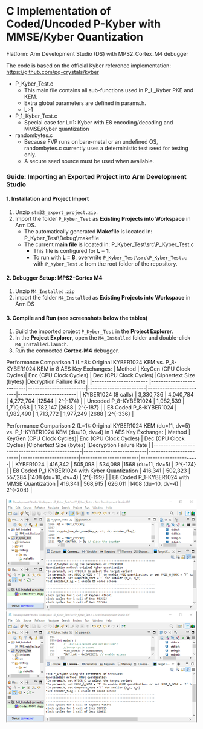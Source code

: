 # C Implementation of Coded/Uncoded P-Kyber with MMSE/Kyber Quantization
Flatform: Arm Development Studio (DS) with MPS2_Cortex_M4 debugger

The code is based on the official Kyber reference implementation: https://github.com/pq-crystals/kyber
- P_Kyber_Test.c
  - This main file contains all sub-functions used in P_L_Kyber PKE and KEM.
  - Extra global parameters are defined in params.h.
  - L>1
- P_1_Kyber_Test.c
  - Special case for L=1: Kyber with E8 encoding/decoding and MMSE/Kyber quantization
- randombytes.c
  - Because FVP runs on bare-metal or an undefined OS, randombytes.c currently uses a deterministic test seed for testing only.
  - A secure seed source must be used when available.

### Guide: Importing an Exported Project into Arm Development Studio
#### 1. Installation and Project Import
1. Unzip `stm32_export_project.zip`.
2. Import the folder `P_Kyber_Test` as **Existing Projects into Workspace** in Arm DS.
   - The automatically generated **Makefile** is located in: P_Kyber_Test\Debug\makefile
   - The current **main file** is located in: P_Kyber_Test\src\P_Kyber_Test.c
     - This file is configured for **L = 1**.
     - To run with **L = 8**,  overwrite `P_Kyber_Test\src\P_Kyber_Test.c` with `P_Kyber_Test.c` from the root folder of the repository.

#### 2. Debugger Setup: MPS2-Cortex M4
1. Unzip `M4_Installed.zip`
2. import the folder `M4_Installed` as **Existing Projects into Workspace** in Arm DS

#### 3. Compile and Run (see screenshots below the tables)
1. Build the imported project `P_Kyber_Test` in the **Project Explorer**.  
2. In the **Project Explorer**, open the `M4_Installed` folder and double-click `M4_Installed.launch`. 
3. Run the connected **Cortex-M4** debugger. 

Performance Comparison 1 (L=8): Original KYBER1024 KEM vs. P_8-KYBER1024 KEM in 8 AES Key Exchanges:
| Method                 | KeyGen (CPU Clock Cycles)| Enc (CPU Clock Cycles) | Dec (CPU Clock Cycles) |Ciphertext Size (bytes) |Decryption Failure Rate |
|----------------------- |--------------------------|------------------------|------------------------|------------------------|------------------------|
| KYBER1024 (8 calls)    | 3,330,736                | 4,040,784              | 4,272,704              |12544                   | 2^{-174}               |
| Uncoded P_8-KYBER1024  | 1,982,539                | 1,710,068              | 1,782,147              |2688                    | 2^{-187}               |
| E8 Coded P_8-KYBER1024 | 1,982,490                | 1,713,772              | 1,977,249              |2688                    | 2^{-336}               |
 
Performance Comparison 2 (L=1): Original KYBER1024 KEM (du=11, dv=5) vs. P_1-KYBER1024 KEM (du=10, dv=4) in 1 AES Key Exchange:
| Method                                         | KeyGen (CPU Clock Cycles)| Enc (CPU Clock Cycles) | Dec (CPU Clock Cycles) |Ciphertext Size (bytes) |Decryption Failure Rate |
|------------------------------------------------|--------------------------|------------------------|------------------------|------------------------|------------------------|
| KYBER1024                                      | 416,342                  | 505,098                | 534,088                |1568  (du=11, dv=5)     | 2^{-174}               |
| E8 Coded P_1 KYBER1024 with Kyber Quantization | 416,341                  | 502,323                | 557,284                |1408  (du=10, dv=4)     | 2^{-199}               |
| E8 Coded P_1-KYBER1024 with MMSE Quantization  | 416,341                  | 568,915                | 626,011                |1408  (du=10, dv=4)     | 2^{-204}               |

<img src="Arm_DS_screenshot_P1_KQ.png" width="600">
<img src="Arm_DS_screenshot_P1_MMSEQ.png" width="600">

